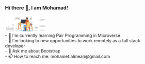 ### Hi there 👋, I am Mohamad!
<img src="Pics/gif1.gif" alt="logo" width="140"  height="auto" />
 <br/>
- 🌱 I'm currently learning Pair Programming in Microverse <br/>
- 👯 I'm looking to new opportunities to work remotely as a full stack developer <br/>
- 💬 Ask me about Bootstrap <br/>
- 📫 How to reach me: mohamet.almeari@gmail.com <br/>
